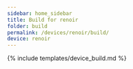 ```yaml
---
sidebar: home_sidebar
title: Build for renoir
folder: build
permalink: /devices/renoir/build/
device: renoir
---
```

{% include templates/device_build.md %}